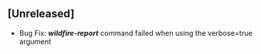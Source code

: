 ## [Unreleased]
- Bug Fix: ***wildfire-report*** command failed when using the verbose=true argument 